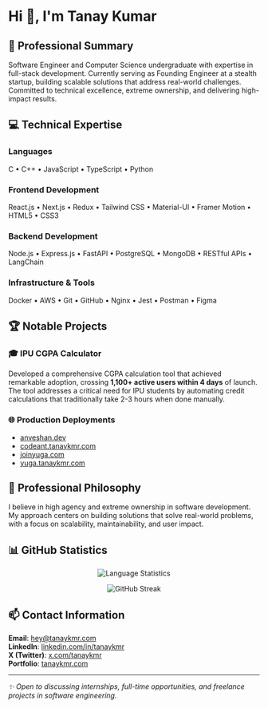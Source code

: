 # Hi 👋, I'm Tanay Kumar

## 💼 Professional Summary

Software Engineer and Computer Science undergraduate with expertise in full-stack development. Currently serving as Founding Engineer at a stealth startup, building scalable solutions that address real-world challenges. Committed to technical excellence, extreme ownership, and delivering high-impact results.

## 💻 Technical Expertise

### Languages
C • C++ • JavaScript • TypeScript • Python

### Frontend Development
React.js • Next.js • Redux • Tailwind CSS • Material-UI • Framer Motion • HTML5 • CSS3

### Backend Development
Node.js • Express.js • FastAPI • PostgreSQL • MongoDB • RESTful APIs • LangChain

### Infrastructure & Tools
Docker • AWS • Git • GitHub • Nginx • Jest • Postman • Figma

## 🏆 Notable Projects

### 🎓 IPU CGPA Calculator
Developed a comprehensive CGPA calculation tool that achieved remarkable adoption, crossing **1,100+ active users within 4 days** of launch. The tool addresses a critical need for IPU students by automating credit calculations that traditionally take 2-3 hours when done manually.

### 🌐 Production Deployments
- [anveshan.dev](https://anveshan.dev)
- [codeant.tanaykmr.com](https://codeant.tanaykmr.com)
- [joinyuga.com](https://joinyuga.com)
- [yuga.tanaykmr.com](https://yuga.tanaykmr.com)

## 🎯 Professional Philosophy

I believe in high agency and extreme ownership in software development. My approach centers on building solutions that solve real-world problems, with a focus on scalability, maintainability, and user impact.

## 📊 GitHub Statistics

<p align="center">
  <img src="https://github-readme-stats.vercel.app/api/top-langs?username=tanaykmr&show_icons=true&locale=en&layout=compact&theme=light" alt="Language Statistics" />
</p>

<p align="center">
  <img src="https://github-readme-streak-stats.herokuapp.com/?user=tanaykmr&theme=light" alt="GitHub Streak" />
</p>

## 📫 Contact Information

**Email**: hey@tanaykmr.com  
**LinkedIn**: [linkedin.com/in/tanaykmr](https://linkedin.com/in/tanaykmr)  
**X (Twitter)**: [x.com/tanaykmr](https://x.com/tanaykmr)  
**Portfolio**: [tanaykmr.com](https://tanaykmr.com)

---

*✨ Open to discussing internships, full-time opportunities, and freelance projects in software engineering.*

